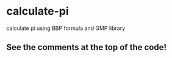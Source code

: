 # calculate-pi
calculate pi using BBP formula and GMP library

## See the comments at the top of the code!
